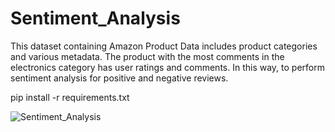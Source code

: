 # Sentiment_Analysis

This dataset containing Amazon Product Data includes product categories and various metadata. The product with the most comments in the electronics category has user ratings and comments. In this way, to perform sentiment analysis for positive and negative reviews.

pip install -r requirements.txt

![Sentiment_Analysis](https://github.com/shobana2000/Sentiment_Analysis/assets/48212587/81a96a23-14f3-4296-b138-5c846d3f696c)
